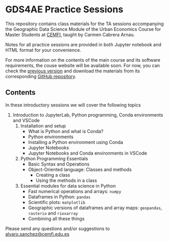# GDS4AE Practice Sessions

This repository contains class materials for the TA sessions accompanying the Geographic Data Science Module of the Urban Economics Course for Master Students at [CEMFI](https://www.cemfi.es/index.asp), taught by Carmen Cabrera Arnau.

Notes for all practice sessions are provided in both Jupyter notebook and HTML format for your convenience. 

For more information on the contents of the main course and its software requirements, the couse website will be available soon. For now, you can check the [previous version](https://darribas.org/gds4ae/content/pages/home.html) and download the materials from its corresponding [GitHub repository](https://github.com/darribas/gds4ae).

## Contents
In these introductory sessions we will cover the following topics

1. Introduction to JupyterLab, Python programming, Conda environments and VSCode
    1. Installation and setup
        - What is Python and what is Conda?
        - Python environments
        - Installing a Python environment using Conda
        - Jupyter Notebooks
        - Jupyter Notebooks and Conda environments in VSCode
    2. Python Programming Essentials
        - Basic Syntax and Operations
        - Object-Oriented language: Classes and methods
            - Creating a class
            - Using the methods in a class
    3. Essential modules for data science in Python
        - Fast numerical operations and arrays: `numpy`
        - Dataframes in Python: `pandas`
        - Scientific plots: `matplotlib`
        - Geographic versions of dataframes and array maps: `geopandas`, `rasterio` and `rioxarray`
        - Combining all these things

Please send any questions and/or suggestions to alvaro.sanchez@cemfi.edu.es
